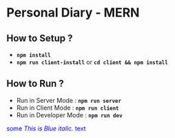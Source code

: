 # Personal Diary - MERN

## How to Setup ?
* **`npm install`**
* **`npm run client-install`** or **`cd client && npm install`**

## How to Run ?
* Run in Server Mode : **`npm run server`**
* Run in Client Mode : **`npm run client`**
* Run in Developer Mode : **`npm run dev`** 

<span style="color:blue">some *This is Blue italic.* text</span>
